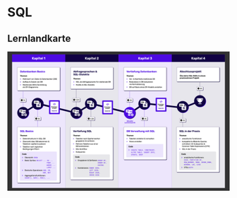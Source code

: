 # SQL

## Lernlandkarte

![ Lernlandkarte ](https://github.com/chandravamshi-ai/8-Wochenkurs-Data-Analyst-and-Business-Intelligence-Specialist/blob/main/Relationale%20Datenbanken%20mit%20MySQL/SQL_m1_c1_1_skizze_lernlandkarte.png)

